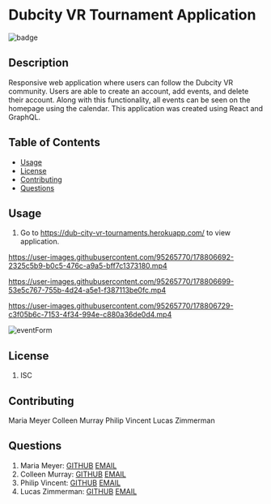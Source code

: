   # Dubcity VR Tournament Application

  ![badge](https://img.shields.io/badge/license-ISC-blueviolet)
  
  
  ## Description
  Responsive web application where users can follow the Dubcity VR community. Users are able to create an account, add events, and delete their account. Along with this functionality, all events can be seen on the homepage using the calendar. This application was created using React and GraphQL.

  ## Table of Contents
  * [Usage](#usage)
  * [License](#license)
  * [Contributing](#contributing)
  * [Questions](#questions)

  ## Usage
  1. Go to https://dub-city-vr-tournaments.herokuapp.com/ to view application.



https://user-images.githubusercontent.com/95265770/178806692-2325c5b9-b0c5-476c-a9a5-bff7c1373180.mp4



https://user-images.githubusercontent.com/95265770/178806699-53e5c767-755b-4d24-a5e1-f387113be0fc.mp4




https://user-images.githubusercontent.com/95265770/178806729-c3f05b6c-7153-4f34-994e-c880a36de0d4.mp4



![eventForm](https://user-images.githubusercontent.com/95265770/178806744-ce977f79-4277-4903-9917-6ad422b1331a.png)



  ## License
  1. ISC
  

  ## Contributing
  Maria Meyer
  Colleen Murray
  Philip Vincent
  Lucas Zimmerman
  
  
  ## Questions
  1. Maria Meyer: [GITHUB](https://github.com/mmeyer715)	[EMAIL](mailto:mbean1216@icloud.com)
  2. Colleen Murray: [GITHUB](https://github.com/colleenkhm)	[EMAIL](mailto:colleenkhm@gmail.com) 
  3. Philip Vincent: [GITHUB](https://github.com/psvincent)	[EMAIL](mailto:psvincent12@gmail.com)
  4. Lucas Zimmerman: [GITHUB](https://github.com/dolomiteson)	[EMAIL](mailto:zimmerman.lucas@hotmail.com)
